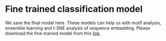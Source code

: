 # Fine trained classification model
We save the final model here. These models can help us with motif analysis, ensemble learning and t-SNE analysis of sequence embedding.
Please download the fine-trained model from this [link](https://drive.google.com/drive/folders/1EdOYQ2BLcAUtS_dupWdmJ-v6bkne4xAM?usp=sharing).
